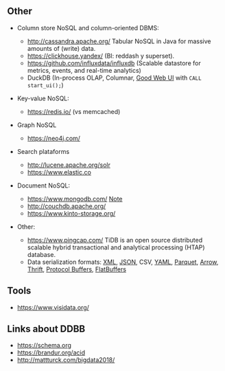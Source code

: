 Other
-----

* Column store NoSQL and column-oriented DBMS:

  * http://cassandra.apache.org/  Tabular NoSQL in Java for massive amounts of (write) data.
  * https://clickhouse.yandex/ (BI: reddash y superset).
  * https://github.com/influxdata/influxdb (Scalable datastore for metrics, events, and real-time analytics)
  * DuckDB (In-process OLAP, Columnar, [Good Web UI](https://duckdb.org/2025/03/12/duckdb-ui) with `CALL start_ui();`)

* Key-value NoSQL:

  * https://redis.io/ (vs memcached)

* Graph NoSQL

  * https://neo4j.com/

* Search plataforms

  * http://lucene.apache.org/solr
  * https://www.elastic.co

* Document NoSQL:

  * https://www.mongodb.com/ [Note](databases/mongo.md)
  * http://couchdb.apache.org/
  * https://www.kinto-storage.org/

* Other:

  * https://www.pingcap.com/ TiDB is an open source distributed scalable hybrid transactional and analytical processing (HTAP) database.
  * Data serialization formats: [XML](https://www.w3.org/TR/REC-xml/), [JSON](https://json.org/), CSV, [YAML](https://noyaml.com/), [Parquet](https://parquet.apache.org/), [Arrow](https://arrow.apache.org/), [Thrift](https://thrift.apache.org/), [Protocol Buffers](https://developers.google.com/protocol-buffers/), [FlatBuffers](https://google.github.io/flatbuffers/)

Tools
-----
* https://www.visidata.org/


Links about DDBB
-----------------

* https://schema.org
* https://brandur.org/acid
* http://mattturck.com/bigdata2018/
